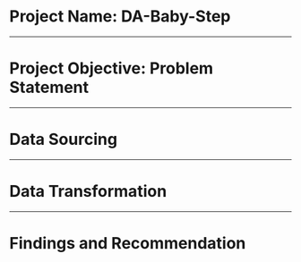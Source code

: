 # Project Name: DA-Baby-Step

---

# Project Objective: Problem Statement


---
# Data Sourcing


---
# Data Transformation



---
# Findings and Recommendation
